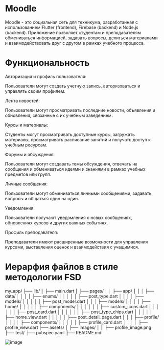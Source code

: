 <h1>Moodle</h1>
<p>Moodle - это социальная сеть для техникума, разработанная с использованием Flutter (frontend), Firebase (backend) и Node.js (backend). 
Приложение позволяет студентам и преподавателям обмениваться информацией, задавать вопросы, делиться материалами и взаимодействовать друг с другом в рамках учебного процесса.</p>


<h1>Функциональность</h1>
<p>Авторизация и профиль пользователя:</p> Пользователи могут создать учетную запись, авторизоваться и управлять своим профилем.

<p>Лента новостей:</p> Пользователи могут просматривать последние новости, объявления и обновления, связанные с их учебным заведением.

<p>Курсы и материалы:</p> Студенты могут просматривать доступные курсы, загружать материалы, просматривать расписание занятий и получать доступ к учебным ресурсам.

<p>Форумы и обсуждения:</p> Пользователи могут создавать темы обсуждения, отвечать на сообщения и обмениваться идеями и знаниями в рамках учебных предметов или групп.

<p>Личные сообщения:</p> Пользователи могут обмениваться личными сообщениями, задавать вопросы и общаться один на один.

<p>Уведомления:</p> Пользователи получают уведомления о новых сообщениях, обновлениях курсов и других важных событиях.

<p>Профиль преподавателя:</p> Преподаватели имеют расширенные возможности для управления курсами, выставления оценок и взаимодействия с учащимися.

<h1>Иерарфия файлов в стиле методологии FSD</h1>
my_app/
├── lib/
│   ├── main.dart
│   ├── pages/
│   │   ├── app/
│   │   │   ├── data/
│   │   │   │   ├── enums/
│   │   │   │   │   ├── post_type.dart
│   │   │   │   ├── models/
│   │   │   │   │   ├── post_model.dart
│   │   │   ├── models/
│   │   │   │   ├── home/
│   │   │   │   │   ├── components/
│   │   │   │   │   │   ├── custom_icons.dart
│   │   │   │   │   │   ├── post_card.dart
│   │   │   │   │   │   ├── post_type_chips.dart
│   │   │   │   │   ├── home_view.dart
│   │   │   │   │   ├── post_detail_page.dart
│   │   │   ├── profile/
│   │   │   │   ├── components/
│   │   │   │   │   ├── profile_card.dart
│   │   │   │   ├── profile_view.dart
├── assets/
│   ├── images/
│   │   ├── profile_image.png
├── test/
├── pubspec.yaml
├── README.md


![image](https://github.com/424Nkita-Csharsfta4/Moodle_Diplomka/assets/103760832/29d6ecc5-6bd2-4997-8444-a5ee2878001c)
